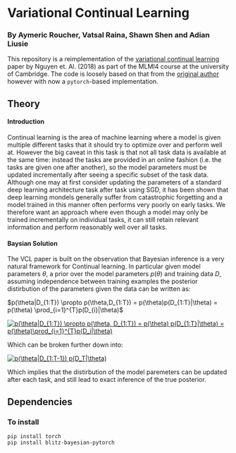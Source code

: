 # Variational Continual Learning

### By Aymeric Roucher, Vatsal Raina, Shawn Shen and Adian Liusie

This repository is a reimplementation of the [variational continual learning](https://arxiv.org/pdf/1710.10628.pdf) paper by Nguyen et. Al. (2018) as part of the MLMI4 course at the university of Cambridge. The code is loosely based on that from the [original author](https://github.com/nvcuong/variational-continual-learning) however with now a `pytorch`-based implementation. 

## Theory

#### Introduction

Continual learning is the area of machine learning where a model is given multiple different tasks that it should try to optimize over and perform well at. However the big caveat in this task is that not all task data is available at the same time: instead the tasks are provided in an online fashion (i.e. the tasks are given one after another),  so the model parameters must be updated incrementally after seeing a specific subset of the task data. Although one may at first consider updating the parameters of a standard deep learning architecture task after task using SGD, it has been shown that deep learning mondels generally suffer from catastrophic forgetting and a model trained in this manner often performs very poorly on early tasks. We therefore want an approach where even though a model may only be trained incrementally on individual tasks, it can still retain relevant information and perform reasonably well over all tasks.

#### Baysian Solution
The VCL paper is built on the observation that Bayesian inference is a very natural framework for Continual learning. In particular given model parameters $θ$, a prior over the model parameters $p(θ)$ and training data $D$, assuming independence between training examples the posterior distirbution of the parameters given the data can be written as:

$p(\theta|D_{1:T}) \propto p(\theta,D_{1:T}) = p(\theta)p(D_{1:T}|\theta) = p(\theta) \prod_{i=1}^{T}p(D_{i}|\theta)$

<a href="https://www.codecogs.com/eqnedit.php?latex=p(\theta|D_{1:T})&space;\propto&space;p(\theta,&space;D_{1:T})&space;=&space;p(\theta)&space;p(D_{1:T}|\theta)&space;=&space;p(\theta)\prod_{i=1}^{T}p(D_i|\theta)" target="_blank"><img src="https://latex.codecogs.com/gif.latex?p(\theta|D_{1:T})&space;\propto&space;p(\theta,&space;D_{1:T})&space;=&space;p(\theta)&space;p(D_{1:T}|\theta)&space;=&space;p(\theta)\prod_{i=1}^{T}p(D_i|\theta)" title="p(\theta|D_{1:T}) \propto p(\theta, D_{1:T}) = p(\theta) p(D_{1:T}|\theta) = p(\theta)\prod_{i=1}^{T}p(D_i|\theta)" /></a>

Which can be broken further down into:

<a href="https://www.codecogs.com/eqnedit.php?latex=p(\theta|D_{1:T-1})&space;p(D_T|\theta)" target="_blank"><img src="https://latex.codecogs.com/gif.latex?p(\theta|D_{1:T-1})&space;p(D_T|\theta)" title="p(\theta|D_{1:T-1}) p(D_T|\theta)" /></a>

Which implies that the distirbution of the model paremeters can be updated after each task, and still lead to exact inference of the true posterior.
## Dependencies

### To install
````
pip install torch
pip install blitz-bayesian-pytorch
````
